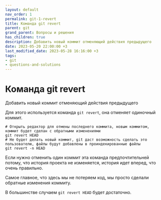 ```yaml
---
layout: default
nav_order: 1
permalink: git-1-revert
title: Команда git revert
parent: git
grand_parent: Вопросы и решения
has_children: true
description: Добавить новый коммит отменяющий действия предыдущего
date: 2023-05-20 22:00:00 +3
last_modified_date: 2023-05-28 16:16:00 +3
tags:
- git
- questions-and-solutions
---
```


# Команда git revert

Добавить новый коммит отменяющий действия предыдущего

Для этого используется команда `git revert`, она отменяет одиночный коммит.

```shell
# Открыть редактор для отмены последнего коммита, новым коммитом, коммит будет сделан с обратными изменениями
git revert HEAD
# Не будет делать новый коммит, git даст возможность сделать это пользователю, файлы будут добавлены в проиндекированные файлы
git revert -n HEAD
```

Если нужно отменить один коммит эта команда предпочтительней потому,
что история проекта не изменяется, история идет вперед, что очень правильно.

Самое главное, что здесь мы не потеряем код, мы просто сделали обратные изменения коммиту.

В большинстве случаем `git revert HEAD` будет достаточно.
